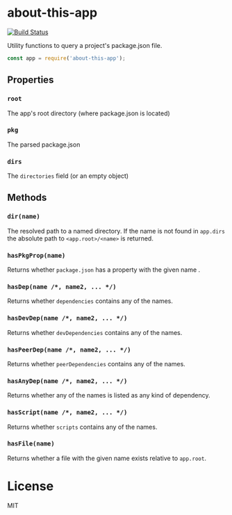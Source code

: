 # about-this-app

[![Build Status](https://travis-ci.org/fgnass/about-this-app.svg?branch=master)](https://travis-ci.org/fgnass/about-this-app)

Utility functions to query a project's package.json file.

```js
const app = require('about-this-app');
````

## Properties

### `root`

The app's root directory (where package.json is located)

### `pkg`
The parsed package.json

### `dirs`
The `directories` field (or an empty object)

## Methods

### `dir(name)`
The resolved path to a named directory. If the name is not found in `app.dirs` the absolute path to `<app.root>/<name>` is returned.

### `hasPkgProp(name)`
Returns whether `package.json` has a property with the given name
.
### `hasDep(name /*, name2, ... */)`
Returns whether `dependencies` contains any of the names.

### `hasDevDep(name /*, name2, ... */)`
Returns whether `devDependencies` contains any of the names.

### `hasPeerDep(name /*, name2, ... */)`
Returns whether `peerDependencies` contains any of the names.

### `hasAnyDep(name /*, name2, ... */)`
Returns whether any of the names is listed as any kind of dependency.

### `hasScript(name /*, name2, ... */)`
Returns whether `scripts` contains any of the names.

### `hasFile(name)`
Returns whether a file with the given name exists relative to `app.root`.

# License

MIT